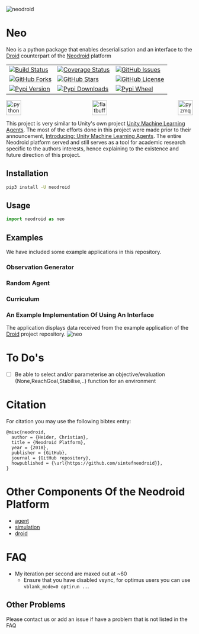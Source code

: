 ![neodroid](https://media.githubusercontent.com/media/sintefneodroid/neo/master/.github/images/header.png)

# Neo
Neo is a python package that enables deserialisation and an interface to the [Droid](https://github.com/sintefneodroid/droid) counterpart of the [Neodroid](https://github.com/sintefneodroid) platform

<table>
  <tr>
    <td>
      <a href='https://travis-ci.org/sintefneodroid/neo'>
        <img src='https://travis-ci.org/sintefneodroid/neo.svg?branch=master' alt='Build Status' />
      </a>
    </td>
    <td>
      <a href='https://coveralls.io/github/sintefneodroid/neo?branch=master'>
        <img src='https://coveralls.io/repos/github/sintefneodroid/neo/badge.svg?branch=master' alt='Coverage Status' />
      </a>
    </td>
    <td>
      <a href='https://github.com/sintefneodroid/neo/issues'>
        <img src='https://img.shields.io/github/issues/sintefneodroid/neo.svg?style=flat' alt='GitHub Issues' />
      </a>
    </td>
  </tr>
  <tr>
    <td>
      <a href='https://github.com/sintefneodroid/neo/network'>
        <img src='https://img.shields.io/github/forks/sintefneodroid/neo.svg?style=flat' alt='GitHub Forks' />
      </a>
    </td>
      <td>
      <a href='https://github.com/sintefneodroid/neo/stargazers'>
        <img src='https://img.shields.io/github/stars/sintefneodroid/neo.svg?style=flat' alt='GitHub Stars' />
      </a>
    </td>
      <td>
      <a href='https://github.com/sintefneodroid/neo/blob/master/LICENSE.md'>
        <img src='https://img.shields.io/github/license/sintefneodroid/neo.svg?style=flat' alt='GitHub License' />
      </a>
    </td>
  </tr>
  <tr>
    <td>
      <a href='https://pypi.python.org/pypi/Neodroid'>
        <img src='https://pypip.in/v/neodroid/badge.png' alt='Pypi Version' />
      </a>
    </td>
      <td>
      <a href='https://pypi.python.org/pypi/Neodroid'>
        <img src='https://pypip.in/d/neodroid/badge.png' alt='Pypi Downloads' />
      </a>
    </td>
    <td>
      <a href='https://pypi.python.org/pypi/Neodroid'>
        <img src='https://pypip.in/wheel/neodroid/badge.png' alt='Pypi Wheel' />
      </a>
    </td>
  </tr>
</table>

<p align="center" width="100%">
  <a href="https://www.python.org/">
  <img alt="python" src="https://media.githubusercontent.com/media/sintefneodroid/neo/master/.github/images/python.svg" height="40" align="left">
  </a>
  <a href="https://github.com/google/flatbuffers">
  <img alt="flatbuffers" src="https://media.githubusercontent.com/media/sintefneodroid/neo/master/.github/images/flatbuffers.svg" height="40"  align="center">
  </a>
  <a href="https://github.com/zeromq/pyzmq" >
  <img alt="pyzmq" src="https://media.githubusercontent.com/media/sintefneodroid/neo/master/.github/images/pyzmq.png" height="40" align="right">
  </a>
</p>

This project is very similar to Unity's own project [Unity Machine Learning Agents](https://github.com/Unity-Technologies/ml-agents). The most of the efforts done in this project were made prior to their announcement, [Introducing: Unity Machine Learning Agents](https://blogs.unity3d.com/2017/09/19/introducing-unity-machine-learning-agents/). The entire Neodroid platform served and still serves as a tool for academic research specific to the authors interests, hence explaining to the existence and future direction of this project.

## Installation
```bash
pip3 install -U neodroid
```

## Usage
```py
import neodroid as neo
```

<!---
 ## Features
-->

## Examples
We have included some  example applications in this repository.

### Observation Generator

### Random Agent

### Curriculum

### An Example Implementation Of Using An Interface

The application displays data received from the example application of the [Droid](https://github.com/sintefneodroid/droid) project repository.
![neo](.github/images/neo.png)

<!---
## Screenshots
-->

# To Do's
- [ ] Be able to select and/or parameterise an objective/evaluation (None,ReachGoal,Stabilise,..) function for an environment

# Citation

For citation you may use the following bibtex entry:
````
@misc{neodroid,
  author = {Heider, Christian},
  title = {Neodroid Platform},
  year = {2018},
  publisher = {GitHub},
  journal = {GitHub repository},
  howpublished = {\url{https://github.com/sintefneodroid}},
}
````
# Other Components Of the Neodroid Platform

- [agent](https://github.com/sintefneodroid/agent)
- [simulation](https://github.com/sintefneodroid/simulation)
- [droid](https://github.com/sintefneodroid/droid)

# FAQ
- My iteration per second are maxed out at ~60
  - Ensure that you have disabled vsync, for optimus users you can use ```vblank_mode=0 optirun ..```.

## Other Problems
Please contact us or add an issue if have a problem that is not listed in the FAQ

